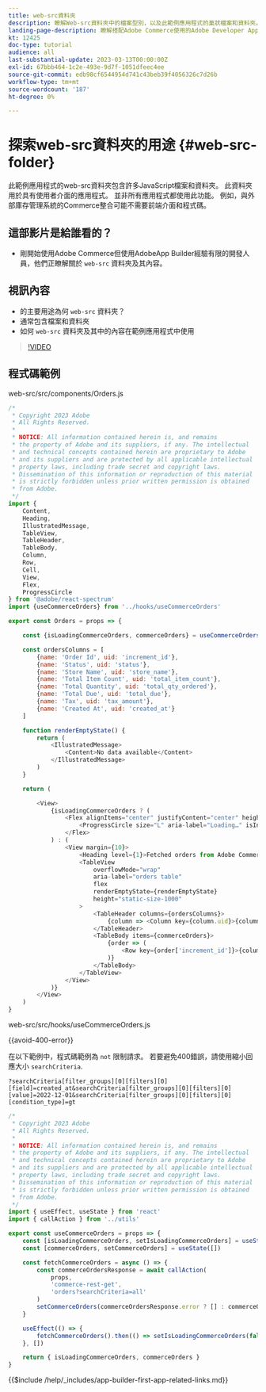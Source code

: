 ```yaml
---
title: web-src資料夾
description: 瞭解Web-src資料夾中的檔案型別，以及此範例應用程式的巢狀檔案和資料夾。
landing-page-description: 瞭解搭配Adobe Commerce使用的Adobe Developer App Builder以及web-src資料夾中的檔案型別。
kt: 12425
doc-type: tutorial
audience: all
last-substantial-update: 2023-03-13T00:00:00Z
exl-id: 67bbb464-1c2e-493e-9d7f-1051dfeec4ee
source-git-commit: edb98cf6544954d741c43beb39f4056326c7d26b
workflow-type: tm+mt
source-wordcount: '187'
ht-degree: 0%

---
```


# 探索web-src資料夾的用途 {#web-src-folder}

此範例應用程式的web-src資料夾包含許多JavaScript檔案和資料夾。 此資料夾用於具有使用者介面的應用程式。 並非所有應用程式都使用此功能。 例如，與外部庫存管理系統的Commerce整合可能不需要前端介面和程式碼。

## 這部影片是給誰看的？

* 剛開始使用Adobe Commerce但使用AdobeApp Builder經驗有限的開發人員，他們正瞭解關於 `web-src` 資料夾及其內容。

## 視訊內容

* 的主要用途為何 `web-src` 資料夾？
* 通常包含檔案和資料夾
* 如何 `web-src` 資料夾及其中的內容在範例應用程式中使用

>[!VIDEO](https://video.tv.adobe.com/v/3416665?quality=12&learn=on)

## 程式碼範例

web-src/src/components/Orders.js

```javascript
/*
 * Copyright 2023 Adobe
 * All Rights Reserved.
 *
 * NOTICE: All information contained herein is, and remains
 * the property of Adobe and its suppliers, if any. The intellectual
 * and technical concepts contained herein are proprietary to Adobe
 * and its suppliers and are protected by all applicable intellectual
 * property laws, including trade secret and copyright laws.
 * Dissemination of this information or reproduction of this material
 * is strictly forbidden unless prior written permission is obtained
 * from Adobe.
 */
import {
    Content,
    Heading,
    IllustratedMessage,
    TableView,
    TableHeader,
    TableBody,
    Column,
    Row,
    Cell,
    View,
    Flex,
    ProgressCircle
} from '@adobe/react-spectrum'
import {useCommerceOrders} from '../hooks/useCommerceOrders'

export const Orders = props => {

    const {isLoadingCommerceOrders, commerceOrders} = useCommerceOrders(props)

    const ordersColumns = [
        {name: 'Order Id', uid: 'increment_id'},
        {name: 'Status', uid: 'status'},
        {name: 'Store Name', uid: 'store_name'},
        {name: 'Total Item Count', uid: 'total_item_count'},
        {name: 'Total Quantity', uid: 'total_qty_ordered'},
        {name: 'Total Due', uid: 'total_due'},
        {name: 'Tax', uid: 'tax_amount'},
        {name: 'Created At', uid: 'created_at'}
    ]

    function renderEmptyState() {
        return (
            <IllustratedMessage>
                <Content>No data available</Content>
            </IllustratedMessage>
        )
    }

    return (

        <View>
            {isLoadingCommerceOrders ? (
                <Flex alignItems="center" justifyContent="center" height="100vh">
                    <ProgressCircle size="L" aria-label="Loading…" isIndeterminate/>
                </Flex>
            ) : (
                <View margin={10}>
                    <Heading level={1}>Fetched orders from Adobe Commerce</Heading>
                    <TableView
                        overflowMode="wrap"
                        aria-label="orders table"
                        flex
                        renderEmptyState={renderEmptyState}
                        height="static-size-1000"
                    >
                        <TableHeader columns={ordersColumns}>
                            {column => <Column key={column.uid}>{column.name}</Column>}
                        </TableHeader>
                        <TableBody items={commerceOrders}>
                            {order => (
                                <Row key={order['increment_id']}>{columnKey => <Cell>{order[columnKey]}</Cell>}</Row>
                            )}
                        </TableBody>
                    </TableView>
                </View>
            )}
        </View>
    )
}
```

web-src/src/hooks/useCommerceOrders.js

{{avoid-400-error}}

在以下範例中，程式碼範例為 `not` 限制請求。 若要避免400錯誤，請使用縮小回應大小 `searchCriteria`.

`?searchCriteria[filter_groups][0][filters][0][field]=created_at&searchCriteria[filter_groups][0][filters][0][value]=2022-12-01&searchCriteria[filter_groups][0][filters][0][condition_type]=gt`

```javascript {line-numbers="true" start-line="1" highlight="25"}
/*
 * Copyright 2023 Adobe
 * All Rights Reserved.
 *
 * NOTICE: All information contained herein is, and remains
 * the property of Adobe and its suppliers, if any. The intellectual
 * and technical concepts contained herein are proprietary to Adobe
 * and its suppliers and are protected by all applicable intellectual
 * property laws, including trade secret and copyright laws.
 * Dissemination of this information or reproduction of this material
 * is strictly forbidden unless prior written permission is obtained
 * from Adobe.
 */
import { useEffect, useState } from 'react'
import { callAction } from '../utils'

export const useCommerceOrders = props => {
    const [isLoadingCommerceOrders, setIsLoadingCommerceOrders] = useState(true)
    const [commerceOrders, setCommerceOrders] = useState([])

    const fetchCommerceOrders = async () => {
        const commerceOrdersResponse = await callAction(
            props,
            'commerce-rest-get',
            'orders?searchCriteria=all'
        )
        setCommerceOrders(commerceOrdersResponse.error ? [] : commerceOrdersResponse.items)
    }

    useEffect(() => {
        fetchCommerceOrders().then(() => setIsLoadingCommerceOrders(false))
    }, [])

    return { isLoadingCommerceOrders, commerceOrders }
}
```

{{$include /help/_includes/app-builder-first-app-related-links.md}}
